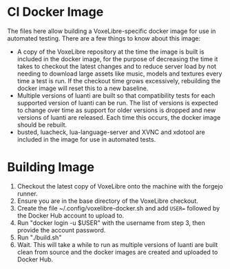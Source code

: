 # CI Docker Image

The files here allow building a VoxeLibre-specific docker image for use in automated testing. There are a few things to know about this image:

* A copy of the VoxeLibre repository at the time the image is built is included in the docker image, for the purpose of decreasing the time it takes to checkout the latest changes and to reduce server load by not needing to download large assets like music, models and textures every time a test is run. If the checkout time grows excessively, rebuilding the docker image will reset this to a new baseline.
* Multiple versions of luanti are built so that compatibility tests for each supported version of luanti can be run. The list of versions is expected to change over time as support for older versions is dropped and new versions of luanti are released. Each time this occurs, the docker image should be rebuilt.
* busted, luacheck, lua-language-server and XVNC and xdotool are included in the image for use in automated tests.

# Building Image
1. Checkout the latest copy of VoxeLibre onto the machine with the forgejo runner.
2. Ensure you are in the base directory of the VoxeLibre checkout.
3. Create the file ~/.config/voxelibre-docker.sh and add `USER=` followed by the Docker Hub account to upload to.
4. Run "docker login -u $USER" with the username from step 3, then provide the account password.
3. Run "./build.sh"
4. Wait. This will take a while to run as multiple versions of luanti are built clean from source and the docker
   images are created and uploaded to Docker Hub.
